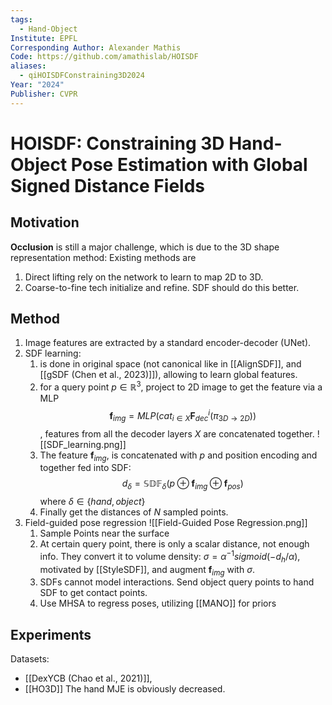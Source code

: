 ```yaml
---
tags:
  - Hand-Object
Institute: EPFL
Corresponding Author: Alexander Mathis
Code: https://github.com/amathislab/HOISDF
aliases:
  - qiHOISDFConstraining3D2024
Year: "2024"
Publisher: CVPR
---
```

# HOISDF: Constraining 3D Hand-Object Pose Estimation with Global Signed Distance Fields
## Motivation
**Occlusion** is still a major challenge, which is due to the 3D shape representation method:
Existing methods are 
1. Direct lifting rely on the network to learn to map 2D to 3D.
2. Coarse-to-fine tech initialize and refine.
SDF should do this better.
## Method
1. Image features are extracted by a standard encoder-decoder (UNet).
2. SDF learning: 
	1. is done in original space (not canonical like in [[AlignSDF]], and [[gSDF (Chen et al., 2023)]]), allowing to learn global features.
	2. for a query point $p\in\mathbb{R}^3$, project to 2D image to get the feature via a MLP$$\mathbf{f}_{img}=MLP(cat_{i\in X}\mathbf{F}^i_{dec}(\pi_{3D\rightarrow 2D}))$$, features from all the decoder layers $X$ are concatenated together.
	![[SDF_learning.png]]
	3. The feature $\mathbf{f}_{img}$, is concatenated with $p$ and position encoding and together fed into SDF:$$d_\delta = \mathbb{SDF}_\delta(p\oplus\mathbf{f}_{img}\oplus\mathbf{f}_{pos})$$ where $\delta \in \{hand, object\}$
	4. Finally get the distances of $N$ sampled points.
3. Field-guided pose regression
![[Field-Guided Pose Regression.png]]
	1. Sample Points near the surface
	2. At certain query point, there is only a scalar distance, not enough info. They convert it to volume density: $\sigma = \alpha^{-1}sigmoid(-d_h/\alpha)$, motivated by [[StyleSDF]], and augment $\mathbf{f}_{img}$ with $\sigma$.
	3. SDFs cannot model interactions. Send object query points to hand SDF to get contact points.
	4. Use MHSA to regress poses, utilizing [[MANO]] for priors
## Experiments
Datasets:
* [[DexYCB (Chao et al., 2021)]],
* [[HO3D]]
The hand MJE is obviously decreased.